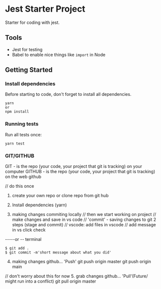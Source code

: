# Jest Starter Project

Starter for coding with jest.

## Tools

- Jest for testing
- Babel to enable nice things like `import` in Node

## Getting Started

### Install dependencies

Before starting to code, don't forget to install all dependencies.

```shell
yarn
or
npm install
```

### Running tests

Run all tests once:

```shell
yarn test
```

### GIT/GITHUB

GIT - is the repo (your code, your project that git is tracking) on your computer
GITHUB - is the repo (your code, your project that git is tracking) on the web github

// do this once

1. create your own repo or clone repo from git hub
2. Install dependencies (yarn)

3. making changes commiting locally
   // then we start working on project
   // make changes and save in vs code
   // 'commit' - saving changes to git 2 steps (stage and commit)
   // vscode: add files in vscode
   // add message in vs click check

-----or --
terminal

```
$ git add .
$ git commit -m'short message about what you did'
```

4. making changes github... 'Push'
   git push origin master
   git push origin main


// don't worry about this for now
5. grab changes github... 'Pull'(Future/ might run into a conflict)
   git pull origin master
